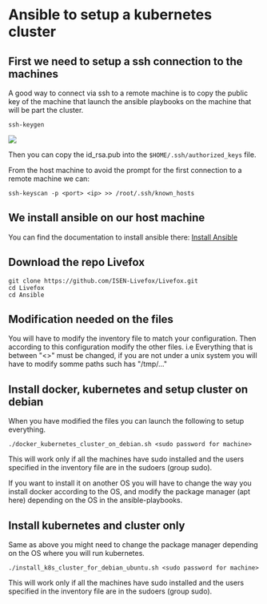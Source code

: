 # Ansible to setup a kubernetes cluster

## First we need to setup a ssh connection to the machines

A good way to connect via ssh to a remote machine is to copy the public key of the machine that launch the ansible playbooks on the machine that will be part the cluster.

`ssh-keygen`

![](/images/ssh-keygen)

Then you can copy the id_rsa.pub into the `$HOME/.ssh/authorized_keys` file.

From the host machine to avoid the prompt for the first connection to a remote machine we can:

	ssh-keyscan -p <port> <ip> >> /root/.ssh/known_hosts



## We install ansible on our host machine

You can find the documentation to install ansible there: [Install Ansible](https://docs.ansible.com/ansible/latest/installation_guide/intro_installation.html)

## Download the repo Livefox

	git clone https://github.com/ISEN-Livefox/Livefox.git
	cd Livefox
	cd Ansible

## Modification needed on the files

You will have to modify the inventory file to match your configuration. Then according to this configuration modify the other files.
i.e Everything that is between "<>" must be changed, if you are not under a unix system you will have to modify somme paths such has  "/tmp/..."

## Install docker, kubernetes and setup cluster on debian

When you have modified the files you can launch the following to setup everything.

	./docker_kubernetes_cluster_on_debian.sh <sudo password for machine>

This will work only if all the machines have sudo installed and the users specified in the inventory file are in the sudoers (group sudo).

If you want to install it on another OS you will have to change the way you install docker according to the OS, and modify the package manager (apt here) depending on the OS in the ansible-playbooks.

## Install kubernetes and cluster only

Same as above you might need to change the package manager depending on the OS where you will run kubernetes.

	./install_k8s_cluster_for_debian_ubuntu.sh <sudo password for machine>

This will work only if all the machines have sudo installed and the users specified in the inventory file are in the sudoers (group sudo).
